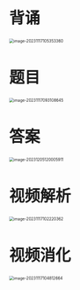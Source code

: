 # 背诵

<img src="https://cvp.oss-cn-shanghai.aliyuncs.com/picgo/202311171053452.png" alt="image-20231117105353360" style="zoom:50%;" />



# 题目

<img src="https://cvp.oss-cn-shanghai.aliyuncs.com/picgo/202311170931771.png" alt="image-20231117093108645" style="zoom: 50%;" />



# 答案

<img src="https://cvp.oss-cn-shanghai.aliyuncs.com/picgo/202312051200137.png" alt="image-20231205120005911" style="zoom:50%;" />



# 视频解析

<img src="https://cvp.oss-cn-shanghai.aliyuncs.com/picgo/202311171022640.png" alt="image-20231117102220362" style="zoom:50%;" />



# 视频消化

<img src="https://cvp.oss-cn-shanghai.aliyuncs.com/picgo/202311171048845.png" alt="image-20231117104812664" style="zoom:50%;" />

